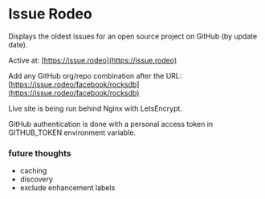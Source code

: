 # Issue Rodeo

Displays the oldest issues for an open source project on GitHub (by update date).

Active at: [https://issue.rodeo](https://issue.rodeo)

Add any GitHub org/repo combination after the URL: [https://issue.rodeo/facebook/rocksdb](https://issue.rodeo/facebook/rocksdb)

Live site is being run behind Nginx with LetsEncrypt.

GitHub authentication is done with a personal access token in GITHUB_TOKEN environment variable.

### future thoughts

* caching
* discovery
* exclude enhancement labels